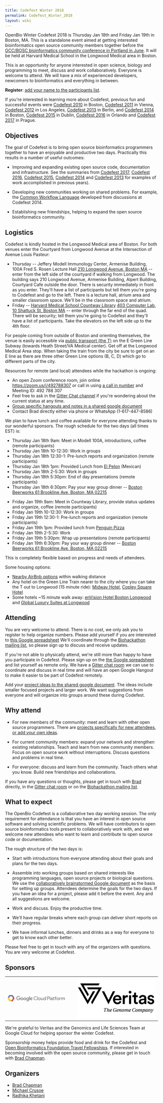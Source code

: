 ```yaml
---
title: Codefest Winter 2018
permalink: Codefest_Winter_2018
layout: wiki
---
```


OpenBio Winter Codefest 2018 is Thursday Jan 18th and Friday Jan 19th in
Boston, MA. This is a standalone event aimed at getting interested
bioinformatics open source community members together before the
[GCC/BOSC bioinformatics community conference in Portland in
June](https://gccbosc2018.sched.com/). It will be held at Harvard
Medical School in the Longwood Medical area in Boston.

This is an opportunity for anyone interested in open science, biology
and programming to meet, discuss and work collaboratively. Everyone is
welcome to attend. We will have a mix of experienced developers,
newcomers to bioinformatics and everything in between.

**Register**: [add your name to the participants
list](https://docs.google.com/spreadsheets/d/1o4xDUgl2iu_CgFuDpB1swtG8XVZK3aifvKlhh5qagyI/edit?usp=sharing).

If you're interested in learning more about Codefest, previous fun and
successful events were [Codefest 2010](Codefest_2010 "wikilink") in
Boston, [Codefest 2011](Codefest_2011 "wikilink") in Vienna, [Codefest
2012](Codefest_2012 "wikilink") in Los Angeles, [Codefest
2013](Codefest_2013 "wikilink") in Berlin, and [Codefest
2014](Codefest_2014 "wikilink") in Boston, [Codefest
2015](Codefest_2015 "wikilink") in Dublin, [Codefest
2016](Codefest_2016 "wikilink") in Orlando and [Codefest
2017](Codefest_2017 "wikilink") in Prague.

## Objectives

The goal of Codefest is to bring open source bioinformatics programmers
together to have an enjoyable and productive two days. Practically this
results in a number of useful outcomes:

- Improving and expanding existing open source code, documentation and
  infrastructure. See the summaries from [Codefest
  2017](https://www.open-bio.org/wiki/Codefest_2017#Outcomes), [Codefest
  2016](https://www.open-bio.org/wiki/Codefest_2016#Outcomes), [Codefest
  2015](https://www.open-bio.org/wiki/Codefest_2015#Outcomes), [Codefest
  2014](https://docs.google.com/presentation/d/114yvrK0Veasc_ns_rg484j2xxRi1h7wNlU2XKONuUqY/edit)
  and [Codefest
  2013](http://bcb.io/2013/07/18/summary-from-bioinformatics-open-science-codefest-2013-tools-infrastructure-standards-and-visualization/)
  for examples of work accomplished in previous years).

<!-- -->

- Developing new communities working on shared problems. For example,
  the [Common Workflow
  Language](https://groups.google.com/forum/#!forum/common-workflow-language)
  developed from discussions at Codefest 2014.

<!-- -->

- Establishing new friendships, helping to expand the open source
  bioinformatics community.

## Logistics

Codefest is kindly hosted in the Longwood Medical area of Boston. For
both venues enter the Courtyard from Longwood Avenue at the Intersection
of Avenue Louis Pasteur:

- Thursday -- Jeffery Modell Immunology Center, Armenise Building, 100A
  Fred S. Rosen Lecture Hall [210 Longwood Avenue, Boston
  MA](https://goo.gl/maps/KJst8xVDF5o) -- enter from the left side of
  the courtyard if walking from Longwood. The building says 210 Longwood
  Avenue, Armenise Building, Alpert Building, Courtyard Cafe outside the
  door. There is security immediately in front as you enter. They'll
  have a list of participants but tell them you're going to Codefest and
  go to the left. There is a lecture hall, atrium area and smaller
  classroom space. We'll be in the classroom space and atrium.
- Friday -- [Harvard Medical School Countway
  Library](https://www.countway.harvard.edu/) [403 Computer Lab, 10
  Shattuck St, Boston MA](https://goo.gl/maps/u5wZ91orBWB2) -- enter
  through the far end of the quad. There will be security; tell them
  you're going to Codefest and they'll have a list of participants. Take
  the elevators on the left side up to the 4th floor.

For people coming from outside of Boston and orienting themselves, the
venue is easily accessible via [public transport (the
T)](https://mbta.com/) on the E Green Line Subway (towards Heath
Street/VA Medical center). Get off at the Longwood Medical Area stop.
When taking the train from the city be sure to get on an E line as there
are three other Green Line options (B, C, D) which go to different parts
of the city.

Resources for remote (and local) attendees while the hackathon is
ongoing:

- An open Zoom conference room, join online
  <https://zoom.us/j/492788307> or call in using [a call in
  number](https://zoom.us/zoomconference?m=Nu1peoDtE_k9lyG8sZeQrdeeHXXiEbag)
  and Meeting ID: 492 788 307
- Feel free to ask in the [Gitter Chat
  channel](https://gitter.im/chapmanb/obf-codefest) if you're wondering
  about the current status at any time.
- [Group specific hangouts and notes in a shared google
  document](https://docs.google.com/document/d/1RlDUWRFqMcy4V2vvkA1_ENsVo6TXge2wIO_Nf73Itk0/edit?usp=sharing)
- Contact Brad directly either via phone or WhatsApp (1-617-447-8586)

We plan to have lunch and coffee available for everyone attending thanks
to our wonderful sponsors. The rough schedule for the two days (all
times EST) is:

- Thursday Jan 18th 9am: Meet in Modell 100A, introductions, coffee
  (remote participants)
- Thursday Jan 18th 10-12:30: Work in groups
- Thursday Jan 18th 12:30-1: Pre-lunch reports and organization (remote
  participants)
- Thursday Jan 18th 1pm: Provided Lunch from [El
  Pelon](https://elpelon.com/) (Mexican)
- Thursday Jan 18th 2-5:30: Work in groups
- Thursday Jan 18th 5:30pm: End of day presentations (remote
  participants)
- Thursday Jan 18th 6:30pm: Pay your way group dinner -- [Boston
  Beerworks 61 Brookline Ave, Boston, MA
  02215](https://goo.gl/maps/6gMCCq1d51x)

<!-- -->

- Friday Jan 19th 9am: Meet in Countway Library, provide status updates
  and organize, coffee (remote participants)
- Friday Jan 19th 10-12:30: Work in groups
- Friday Jan 19th 12:30-1: Pre-lunch reports and organization (remote
  participants)
- Friday Jan 19th 1pm: Provided lunch from [Penguin
  Pizza](http://www.thepenguinpizza.com)
- Friday Jan 19th 2-5:30: Work
- Friday Jan 19th 5:30pm: Wrap up presentations (remote participants)
- Friday Jan 19th 6:30pm: Pay your way group dinner -- [Boston Beerworks
  61 Brookline Ave, Boston, MA 02215](https://goo.gl/maps/6gMCCq1d51x)

This is completely flexible based on progress and needs of attendees.

Some housing options:

- [Nearby AirBnb options](http://bit.ly/2CUVcHT) within walking distance
- Any hotel on the Green Line Train nearer to the city where you can
  take the T out to Longwood (15 minute ride): [Midway
  Hotel](https://www.hotels.com/ho115097/?q-check-out=2018-01-20&FPQ=2&q-check-in=2018-01-17&WOE=6&WOD=3&q-room-0-children=0&tab=description&JHR=3&q-room-0-adults=1&YGF=7&MGT=3&ZSX=0&SYE=3),
  [Copley Square
  Hotel](https://www.hotels.com/ho114172/?q-check-out=2018-01-20&FPQ=3&q-check-in=2018-01-17&WOE=6&WOD=3&q-room-0-children=0&tab=description&JHR=5&q-room-0-adults=1&YGF=7&MGT=3&ZSX=0&SYE=3)
- Some hotels ~15 minute walk away: [enVision Hotel Boston
  Longwood](https://www.hotels.com/ho407440/?q-check-out=2018-01-20&FPQ=3&q-check-in=2018-01-17&WOE=6&WOD=3&q-room-0-children=0&tab=description&JHR=4&q-room-0-adults=1&YGF=7&MGT=3&ZSX=0&SYE=3)
  and [Global Luxury Suites at
  Longwood](https://www.hotels.com/ho623267648/?q-check-out=2018-01-20&FPQ=2&q-check-in=2018-01-17&WOE=6&WOD=3&q-room-0-children=0&tab=description&JHR=3&q-room-0-adults=1&YGF=7&MGT=3&ZSX=0&SYE=3)

## Attending

You are very welcome to attend. There is no cost, we only ask you to
register to help organize numbers. Please add yourself if you are
interested to [this Google
spreadsheet](https://docs.google.com/spreadsheets/d/1o4xDUgl2iu_CgFuDpB1swtG8XVZK3aifvKlhh5qagyI/edit#gid=0)
We'll coordinate through the [Biohackathon mailing
list](https://groups.google.com/forum/#!aboutgroup/biohackathon), so
please sign up to discuss and receive updates.

If you're not able to physically attend, we're still more than happy to
have you participate in Codefest. Please sign up on the [the Google
spreadsheet](https://docs.google.com/spreadsheets/d/1o4xDUgl2iu_CgFuDpB1swtG8XVZK3aifvKlhh5qagyI/edit#gid=0)
and list yourself as remote only. We have a [Gitter chat
room](https://gitter.im/chapmanb/obf-codefest) we can use to coordinate
and discuss in real time and will have an open Google Hangout to make it
easier to be part of Codefest remotely.

Add your [project ideas to the shared google
document](https://docs.google.com/document/d/1RlDUWRFqMcy4V2vvkA1_ENsVo6TXge2wIO_Nf73Itk0/edit?usp=sharing).
The ideas include smaller focused projects and larger work. We want
suggestions from everyone and will organize into groups around these
during Codefest.

## Why attend

- For new members of the community: meet and learn with other open
  source programmers. There are [projects specifically for new
  attendees, or add your own
  ideas](https://docs.google.com/document/d/1RlDUWRFqMcy4V2vvkA1_ENsVo6TXge2wIO_Nf73Itk0/edit?usp=sharing).

<!-- -->

- For current community members: expand your network and strengthen
  existing relationships. Teach and learn from new community members.
  Focus on open source work without interruptions. Discuss questions and
  problems in real time.

<!-- -->

- For everyone: discuss and learn from the community. Teach others what
  you know. Build new friendships and collaborations.

If you have any questions or thoughts, please get in touch with
[Brad](https://github.com/chapmanb) directly, in the [Gitter chat
room](https://gitter.im/chapmanb/obf-codefest) or on the [Biohackathon
mailing
list](https://groups.google.com/forum/#!aboutgroup/biohackathon).

## What to expect

The OpenBio Codefest is a collaborative two day working session. The
only requirement for attendance is that you have an interest in open
source software and solving scientific problems. We will have
contributors to open source bioinformatics tools present to
collaboratively work with, and we welcome new attendees who want to
learn and contribute to open source code or documentation.

The rough structure of the two days is:

- Start with introductions from everyone attending about their goals and
  plans for the two days.

<!-- -->

- Assemble into working groups based on shared interests like
  programming languages, open source projects or biological questions.
  We use the [collaboratively brainstormed Google
  document](https://docs.google.com/document/d/1RlDUWRFqMcy4V2vvkA1_ENsVo6TXge2wIO_Nf73Itk0/edit?usp=sharing)
  as the basis for setting up groups. Attendees determine the goals for
  the two days. If you have an idea for a project, please add it before
  the event. Any and all suggestions are welcome.

<!-- -->

- Work and discuss. Enjoy the productive time.

<!-- -->

- We'll have regular breaks where each group can deliver short reports
  on their progress.

<!-- -->

- We have informal lunches, dinners and drinks as a way for everyone to
  get to know each other better.

Please feel free to get in touch with any of the organizers with
questions. You are very welcome at Codefest.

## Sponsors

<table>
<tbody>
<tr class="odd">
<td>
<img src="gcp-logo.png" title="Google Cloud" width="220" />
</td>
<td><p>   </p></td>
<td>
<img src="Veritas.png" title="Veritas" width="300" />
</td>
</tr>
</tbody>
</table>

We're grateful to Veritas and the Genomics and Life Sciences Team at
Google Cloud for helping sponsor the winter Codefest.

Sponsorship money helps provide food and drink for the Codefest and
[Open Bioinformatics Foundation Travel
Fellowships](https://github.com/OBF/obf-docs/blob/master/Travel_fellowships.md).
If interested in becoming involved with the open source community,
please get in touch with [Brad Chapman](https://github.com/chapmanb).

## Organizers

- [Brad Chapman](http://github.com/chapmanb)
- [Michael Crusoe](https://twitter.com/biocrusoe)
- [Radhika Khetani](https://twitter.com/rs_khetani)
